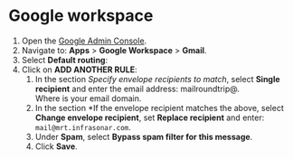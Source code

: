 # Google workspace

1. Open the [Google Admin Console](https://admin.google.com/).
2. Navigate to: **Apps** > **Google Workspace** > **Gmail**.
3. Select **Default routing**:
4. Click on **ADD ANOTHER RULE**:
   1. In the section *Specify envelope recipients to match*, select **Single recipient** and enter the email address: mailroundtrip@<fqdn>.<br>
      Where <fqdn> is your email domain.
   2. In the section *If the envelope recipient matches the above, select **Change envelope recipient**, set **Replace recipient** and enter: `mail@mrt.infrasonar.com`.
   3. Under **Spam**, select **Bypass spam filter for this message**.
   4. Click **Save**.
